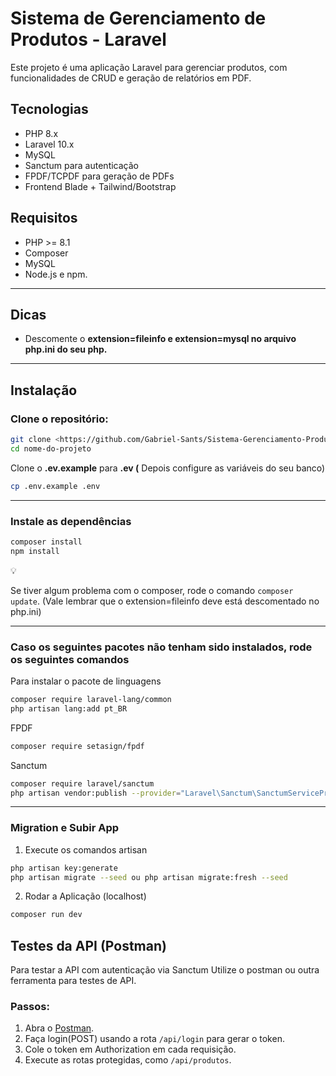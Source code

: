 # Sistema de Gerenciamento de Produtos - Laravel

Este projeto é uma aplicação Laravel para gerenciar produtos, com funcionalidades de CRUD e geração de relatórios em PDF.

## Tecnologias

- PHP 8.x
- Laravel 10.x
- MySQL
- Sanctum para autenticação
- FPDF/TCPDF para geração de PDFs
- Frontend Blade + Tailwind/Bootstrap

## Requisitos

- PHP >= 8.1
- Composer
- MySQL
- Node.js e npm.

---

## Dicas
- Descomente o **extension=fileinfo e extension=mysql  no arquivo php.ini do seu php.**

---

## Instalação

### Clone o repositório:

```bash
git clone <https://github.com/Gabriel-Sants/Sistema-Gerenciamento-Produtos.git>
cd nome-do-projeto

```

Clone o **.ev.example** para **.ev (** Depois configure as variáveis do seu banco)

```bash
cp .env.example .env

```

---

### Instale as dependências 

```bash
composer install
npm install
```

<aside>
💡

Se tiver algum problema com o composer, rode o comando `composer update`. (Vale lembrar que o  extension=fileinfo deve está descomentado no php.ini)

</aside>

--- 

### Caso os seguintes pacotes não tenham sido instalados, rode os seguintes comandos

Para instalar o pacote de linguagens

```bash
composer require laravel-lang/common
php artisan lang:add pt_BR
```

FPDF

```bash
composer require setasign/fpdf

```

Sanctum

```bash
composer require laravel/sanctum
php artisan vendor:publish --provider="Laravel\Sanctum\SanctumServiceProvider"

```
---

### Migration e Subir App

1. Execute os comandos artisan

```bash
php artisan key:generate
php artisan migrate --seed ou php artisan migrate:fresh --seed

```

2. Rodar a Aplicação (localhost)

```bash
composer run dev
```

## Testes da API (Postman)

Para testar a API com autenticação via Sanctum Utilize o postman ou outra ferramenta para testes de API.

### Passos:
1. Abra o [Postman](https://www.postman.com/downloads/).
2. Faça login(POST) usando a rota `/api/login` para gerar o token.
3. Cole o token em Authorization em cada requisição.
4. Execute as rotas protegidas, como `/api/produtos`.


